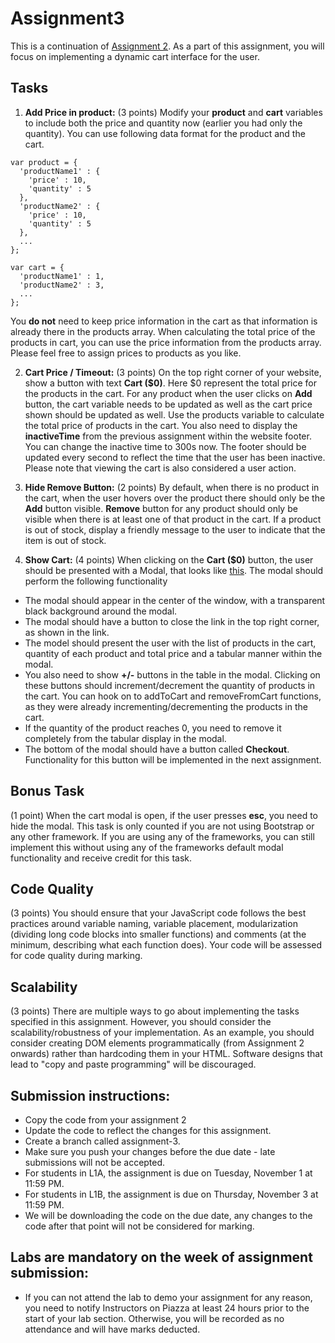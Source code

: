 # Assignment3

This is a continuation of [Assignment 2](https://github.com/shoeGazing/assignment2). As a part of this assignment, you will focus on implementing a dynamic cart interface for the user.

## Tasks

1. **Add Price in product:** (3 points) Modify your **product** and **cart** variables to include both the price and quantity now (earlier you had only the quantity). You can use following data format for the product and the cart. 
  ```
  var product = {
    'productName1' : {
      'price' : 10,
      'quantity' : 5
    },
    'productName2' : {
      'price' : 10,
      'quantity' : 5
    },
    ...
  };
  
  var cart = {
    'productName1' : 1,
    'productName2' : 3,
    ...
  };
  ```
  You **do not** need to keep price information in the cart as that information is already there in the products array. When calculating the total price of the products in cart, you can use the price information from the products array. Please feel free to assign prices to products as you like.

2. **Cart Price / Timeout:** (3 points) On the top right corner of your website, show a button with text **Cart ($0)**. Here $0 represent the total price for the products in the cart. For any product when the user clicks on **Add** button, the cart variable needs to be updated as well as the cart price shown should be updated as well. Use the products variable to calculate the total price of products in the cart. You also need to display the **inactiveTime** from the previous assignment within the website footer. You can change the inactive time to 300s now. The footer should be updated every second to reflect the time that the user has been inactive. Please note that viewing the cart is also considered a user action.

3. **Hide Remove Button:** (2 points) By default, when there is no product in the cart, when the user hovers over the product there should only be the **Add** button visible. **Remove** button for any product should only be visible when there is at least one of that product in the cart. If a product is out of stock, display a friendly message to the user to indicate that the item is out of stock.

4. **Show Cart:** (4 points) When clicking on the  **Cart ($0)** button, the user should be presented with a Modal, that looks like [this](http://maxcdn.webappers.com/img/2011/03/css-modal.png). The modal should perform the following functionality
  - The modal should appear in the center of the window, with a transparent black background around the modal.
  - The modal should have a button to close the link in the top right corner, as shown in the link.
  - The model should present the user with the list of products in the cart, quantity of each product and total price and a tabular manner within the modal.
  - You also need to show **+/-** buttons in the table in the modal. Clicking on these buttons should increment/decrement the quantity of products in the cart. You can hook on to addToCart and removeFromCart functions, as they were already incrementing/decrementing the products in the cart.
  - If the quantity of the product reaches 0, you need to remove it completely from the tabular display in the modal.
  - The bottom of the modal should have a button called **Checkout**. Functionality for this button will be implemented in the next assignment.

## Bonus Task

(1 point) When the cart modal is open, if the user presses **esc**, you need to hide the modal. This task is only counted if you are not using Bootstrap or any other framework. If you are using any of the frameworks, you can still implement this without using any of the frameworks default modal functionality and receive credit for this task.

## Code Quality

(3 points) You should ensure that your JavaScript code follows the best practices around variable naming, variable placement, modularization (dividing long code blocks into smaller functions) and comments (at the minimum, describing what each function does). Your code will be assessed for code quality during marking.

## Scalability

(3 points)
There are multiple ways to go about implementing the tasks specified in this assignment. However, you should consider the scalability/robustness of your implementation. As an example, you should consider creating DOM elements programmatically (from Assignment 2 onwards) rather than hardcoding them in your HTML. Software designs that lead to "copy and paste programming" will be discouraged.

## Submission instructions:

* Copy the code from your assignment 2
* Update the code to reflect the changes for this assignment.
* Create a branch called assignment-3.
* Make sure you push your changes before the due date - late submissions will not be accepted.
* For students in L1A, the assignment is due on Tuesday, November 1 at 11:59 PM.
* For students in L1B, the assignment is due on Thursday, November 3 at 11:59 PM.
* We will be downloading the code on the due date, any changes to the code after that point will not be considered for marking.

## Labs are mandatory on the week of assignment submission:

* If you can not attend the lab to demo your assignment for any reason, you need to notify Instructors on Piazza at least 24 hours prior to the start of your lab section. Otherwise, you will be recorded as no attendance and will have marks deducted.
